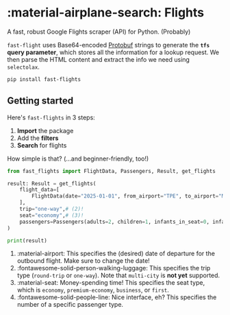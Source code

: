 # :material-airplane-search: Flights
A fast, robust Google Flights scraper (API) for Python. (Probably)

`fast-flight` uses Base64-encoded [Protobuf](https://developers.google.com/protocol-buffers) strings to generate the **`tfs` query parameter**, which stores all the information for a lookup request. We then parse the HTML content and extract the info we need using `selectolax`.

```sh
pip install fast-flights
```

## Getting started
Here's `fast-flights` in 3 steps:

1. **Import** the package
2. Add the **filters**
3. **Search** for flights

How simple is that? (...and beginner-friendly, too!)

```python
from fast_flights import FlightData, Passengers, Result, get_flights

result: Result = get_flights(
    flight_data=[
        FlightData(date="2025-01-01", from_airport="TPE", to_airport="MYJ")# (1)!
    ],
    trip="one-way",# (2)!
    seat="economy",# (3)!
    passengers=Passengers(adults=2, children=1, infants_in_seat=0, infants_on_lap=0),# (4)!
)

print(result)
```

1. :material-airport: This specifies the (desired) date of departure for the outbound flight. Make sure to change the date!
2. :fontawesome-solid-person-walking-luggage: This specifies the trip type (`round-trip` or `one-way`). Note that `multi-city` is **not yet** supported.
3. :material-seat: Money-spending time! This specifies the seat type, which is `economy`, `premium-economy`, `business`, or `first`.
4. :fontawesome-solid-people-line: Nice interface, eh? This specifies the number of a specific passenger type.
